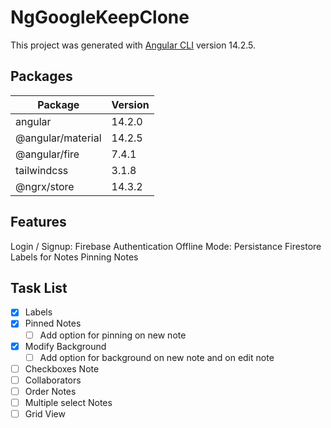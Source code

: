 # NgGoogleKeepClone

This project was generated with [Angular CLI](https://github.com/angular/angular-cli) version 14.2.5.

## Packages

| Package           | Version |
| ----------------- | ------- |
| angular           | 14.2.0  |
| @angular/material | 14.2.5  |
| @angular/fire     | 7.4.1   |
| tailwindcss       | 3.1.8   |
| @ngrx/store       | 14.3.2  |

## Features

Login / Signup: Firebase Authentication
Offline Mode: Persistance Firestore  
Labels for Notes
Pinning Notes

## Task List

- [x] Labels
- [X] Pinned Notes
  - [ ] Add option for pinning on new note
- [X] Modify Background
  - [ ] Add option for background on new note and on edit note
- [ ] Checkboxes Note
- [ ] Collaborators
- [ ] Order Notes
- [ ] Multiple select Notes
- [ ] Grid View

